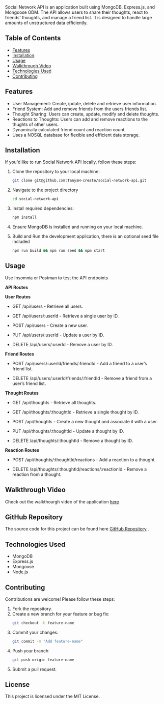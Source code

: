 
Social Network API is an application built using MongoDB, Express.js, and Mongoose ODM. The API allows users to share their thoughts, react to friends' thoughts, and manage a friend list. It is designed to handle large amounts of unstructured data efficiently.

## Table of Contents
- [Features](#features)
- [Installation](#installation)
- [Usage](#usage)
- [Walkthrough Video](#walkthrough-video)
- [Technologies Used](#technologies-used)
- [Contributing](#contributing)


## Features
- User Management: Create, ipdate, delete and retrieve user information.
- Friend System: Add and remove friends from the users friends list.
- Thought Sharing: Users can create, update, modify and delete thoughts.
- Reactions to Thoughts: Users can add and remove reactions to the thughts of other users.
- Dynamically calculated friend count and reaction count.
- Uses a NOSQL database for flexible and efficient data storage.

## Installation
If you'd like to run Social Network API locally, follow these steps:

1. Clone the repository to your local machine:
   ```bash
   git clone git@github.com:TanyaH-create/social-network-api.git
   
2. Navigate to the project directory 
   ```bash
   cd social-network-api

3. Install required dependencies:
   ```bash
   npm install

4. Ensure MongoDB is installed and running on your local machine.
   
5. Build and Run the development application, there is an optional seed file included
   ~~~bash
   npm run build && npm run seed && npm start

   
## Usage
Use Insomnia or Postman to test the API endpoints

**API Routes**

**User Routes**

- GET /api/users - Retrieve all users.

- GET /api/users/:userId - Retrieve a single user by ID.

- POST /api/users - Create a new user.

- PUT /api/users/:userId - Update a user by ID.

- DELETE /api/users/:userId - Remove a user by ID.

**Friend Routes**

- POST /api/users/:userId/friends/:friendId - Add a friend to a user’s friend list.

- DELETE /api/users/:userId/friends/:friendId - Remove a friend from a user’s friend list.

**Thought Routes**

- GET /api/thoughts - Retrieve all thoughts.

- GET /api/thoughts/:thoughtId - Retrieve a single thought by ID.

- POST /api/thoughts - Create a new thought and associate it with a user.

- PUT /api/thoughts/:thoughtId - Update a thought by ID.

- DELETE /api/thoughts/:thoughtId - Remove a thought by ID.

**Reaction Routes**

- POST /api/thoughts/:thoughtId/reactions - Add a reaction to a thought.

- DELETE /api/thoughts/:thoughtId/reactions/:reactionId - Remove a reaction from a thought.

## Walkthrough Video
Check out the walkthourgh video of the application [here](https://drive.google.com/file/d/1miIFseOapcndOhxYJCL-vvo6robPhwkn/view?usp=drive_link)   


## GitHub Repository
The source code for this project can be found here [GitHub Repository](https://github.com/TanyaH-create/social-network-api) .

## Technologies Used
- MongoDB
- Express.js
- Mongoose
- Node.js 

## Contributing
Contributions are welcome! Please follow these steps:
1.	Fork the repository.
2.	Create a new branch for your feature or bug fix:
    ```bash
    git checkout -b feature-name
3.	Commit your changes:
    ```bash
    git commit -m "Add feature-name"
4.	Push your branch:
    ```bash
    git push origin feature-name
5.	Submit a pull request.

  
## License
This project is licensed under the MIT License.



